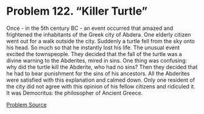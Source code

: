 # Problem 122. “Killer Turtle”

Once - in the 5th century BC - an event occurred that amazed and frightened the inhabitants of the Greek city of Abdera. One elderly citizen went out for a walk outside the city. Suddenly a turtle fell from the sky onto his head. So much so that he instantly lost his life. The unusual event excited the townspeople. They decided that the fall of the turtle was a divine warning to the Abderites, mired in sins. One thing was confusing: why did the turtle kill the Abderite, who had no sins? Then they decided that he had to bear punishment for the sins of his ancestors. All the Abderites were satisfied with this explanation and calmed down. Only one resident of the city did not agree with this opinion of his fellow citizens and ridiculed it. It was Democritus: the philosopher of Ancient Greece.

[Problem Source](https://www.trizland.ru/tasks/1810/)